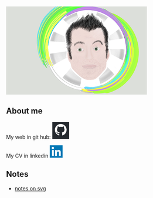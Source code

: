![image](./image/me.png)

## About me

My web in git hub:   [![git_image](./image/git.png)](http://sergiocollado.github.io)  

My CV in linkedin   [![linkedin_image](./image/linkedin.png)](https://www.linkedin.com/in/sergiogonzalezcollado/)

## Notes

- [notes on svg](./notes_on_svg.md)
